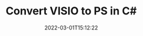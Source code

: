 ---
############################# Static ############################
layout: "auto-gen-conversion"
date: 2022-03-01T15:12:22
draft: false
otherformats: 
breadcrumb: VISIO to PS in C#

############################# Head ############################
head_title: "VISIO to PS Converter in C#"
head_description: "Convert VISIO to PS in .NET using a few lines of code. Use the GroupDocs Document Conversion API to convert over 160 file formats."

############################# Header ############################
title: "Convert VISIO to PS in C#"
description: "VISIO to PS conversion with a few lines of .NET code"
bg_image: "https://cms.admin.containerize.com/templates/aspose/App_Themes/V3/images/bg/header1.png"
bg_overlay: false
button:
    enable: true

############################# SubMenu ############################
submenu:
    enable: true

    left:
        img_alt: "GroupDocs.Conversion for .NET"
        image: "https://cms.admin.containerize.com/templates/groupdocs/images/product-logos/90x90-noborder/groupdocs-conversion-net.png"
        product: "GroupDocs.Conversion"
        platform: ".NET"



############################# About ############################
about:
    enable: true
    title: "About GroupDocs.Conversion for .NET API"
    content: |
        [GroupDocs.Conversion for .NET](https://products.groupdocs.com/conversion/net/) can be used to convert Microsoft Word, Excel, PowerPoint, PDF, Visio and other formats. GroupDocs.Conversion is a standalone API that is suitable for back-end and internal systems where high performance is required. It does not depend on any software such as Microsoft or Open Office.
    

overview:
    enable: true
    content: |
        Convert your VISIO files to PS in .NET easily. You can use just a couple of C# code lines in any platform of your choice like - Windows, Linux, macOS.
        You can try VISIO to PS conversion for free and evaluate conversion results quality.  Along with simple file conversion scenarios you can try more advanced options for loading source VISIO file and for saving output PS result. 
        
        For example, for the source VISIO file you may use the following load options:

        * auto-detect file format;
        * specify password for protected files (if file format supports it);
        * replace missing fonts to preserve document appearance.
        
        There are also advanced convert options for the PS file:

        * convert specific document page or page range;
        * add a watermark to the converted PS file and many more.

        Once conversion is completed you can save your PS file to the local file path or any third-party storage like FTP, Amazon S3, Google Drive, Dropbox etc. Please note - to convert VISIO to PS there is no need for any additional software installed - like MS Office, Open Office, Adobe Acrobat Reader etc.


############################# Steps ############################
steps:
    enable: true
    title_left: "Steps to convert VISIO to PS in C#"
    content_left: |
        [GroupDocs.Conversion for .NET](https://products.groupdocs.com/conversion/net/) makes it easy for developers to convert a VISIO file to PS with a few lines of code.
        
        * Create an instance of the Converter class and provide the file VISIO with the full path
        * Create and set ConvertOptions for PS type.
        * Call the Converter.Convert method and pass the full path and format (PS) as a parameter

    title_right: "System Requirements"
    content_right: |
        Basic conversion with GroupDocs.Conversion for .NET can be done in just a few simple steps. Our APIs are supported on all major platforms and operating systems. Before executing the code below, make sure you have the following prerequisites installed on your system.

        * Operating systems: Microsoft Windows, Linux, MacOS
        * Development environments: Microsoft Visual Studio, Xamarin, MonoDevelop
        * Frameworks: .NET Framework, .NET Standard, .NET Core, Mono
        * Get the latest GroupDocs.Conversion for .NET from [Nuget](https://www.nuget.org/packages/groupdocs.conversion)
         
    code: |
        ```csharp    
        // Load VISIO file
        var converter = new GroupDocs.Conversion.Converter("input.visio");
        // Set conversion parameters for PS format
        var convertOptions = converter.GetPossibleConversions()["ps"].ConvertOptions;
        // Convert to PS format
        converter.Convert("output.ps", convertOptions);
        ```

demos:
    enable: true
    title: "VISIO to PS Live Demo"
    content: |
       Convert VISIO to PS now by visiting the [GroupDocs.Conversion App](https://products.groupdocs.app/conversion/family) website. Online demo has the following advantages
          

more_formats:
    enable: true
    title: "Other supported VISIO conversions in C#"
    content: "You can also convert VISIO to many other file formats. Please see the list below."
       
       
back_to_top:
    enable: true
---